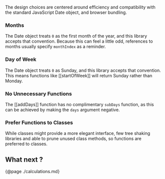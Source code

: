 The design choices are centered around efficiency and compatibility with the
standard JavaScript Date object, and browser bundling.

### Months

The Date object treats `0` as the first month of the year, and this library
accepts that convention. Because this can feel a little odd, references to months
usually specify `monthIndex` as a reminder.

### Day of Week

The Date object treats `0` as Sunday, and this library accepts that convention.
This means functions like [[startOfWeek]] will return Sunday rather than Monday.

### No Unnecessary Functions

The [[addDays]] function has no complimentary `subDays` function, as this can
be achieved by making the `days` argument negative.

### Prefer Functions to Classes

While classes might provide a more elegant interface, few tree shaking libraries
and able to prune unused class methods, so functions are preferred to classes.

## What next ?

{@page ./calculations.md}
